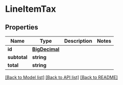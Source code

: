 # LineItemTax

## Properties
Name | Type | Description | Notes
------------ | ------------- | ------------- | -------------
**id** | [**BigDecimal**](BigDecimal.md) |  | 
**subtotal** | **string** |  | 
**total** | **string** |  | 

[[Back to Model list]](../../README.md#documentation-for-models) [[Back to API list]](../../README.md#documentation-for-api-endpoints) [[Back to README]](../../README.md)

